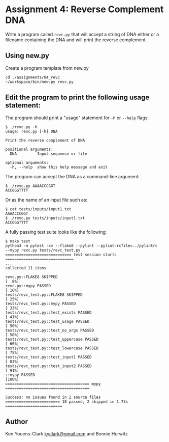 # Assignment 4: Reverse Complement DNA

Write a program called `revc.py` that will accept a string of DNA either or a filename containing the DNA and will print the reverse complement.

## Using new.py

Create a program template from new.py

```
cd ./assignments/04_revc
~/workspace/bin/new.py revc.py
```

## Edit the program to print the following usage statement:

The program should print a "usage" statement for `-h` or `--help` flags:

```
$ ./revc.py -h
usage: revc.py [-h] DNA

Print the reverse complement of DNA

positional arguments:
  DNA         Input sequence or file

optional arguments:
  -h, --help  show this help message and exit
```

The program can accept the DNA as a command-line argument:

```
$ ./revc.py AAAACCCGGT
ACCGGGTTTT
```

Or as the name of an input file such as:

```
$ cat tests/inputs/input1.txt
AAAACCCGGT
$ ./revc.py tests/inputs/input1.txt
ACCGGGTTTT
```

A fully passing test suite looks like the following:

```
$ make test
python3 -m pytest -xv --flake8 --pylint --pylint-rcfile=../pylintrc 
--mypy revc.py tests/revc_test.py
============================= test session starts ==============================
...
collected 11 items

revc.py::FLAKE8 SKIPPED                                                  [  8%]
revc.py::mypy PASSED                                                     [ 16%]
tests/revc_test.py::FLAKE8 SKIPPED                                       [ 25%]
tests/revc_test.py::mypy PASSED                                          [ 33%]
tests/revc_test.py::test_exists PASSED                                   [ 41%]
tests/revc_test.py::test_usage PASSED                                    [ 50%]
tests/revc_test.py::test_no_args PASSED                                  [ 58%]
tests/revc_test.py::test_uppercase PASSED                                [ 66%]
tests/revc_test.py::test_lowercase PASSED                                [ 75%]
tests/revc_test.py::test_input1 PASSED                                   [ 83%]
tests/revc_test.py::test_input2 PASSED                                   [ 91%]
::mypy PASSED                                                            [100%]
===================================== mypy =====================================

Success: no issues found in 2 source files
======================== 10 passed, 2 skipped in 1.73s =========================
```

## Author

Ken Youens-Clark <kyclark@gmail.com> and Bonnie Hurwitz

